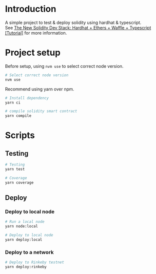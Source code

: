 # Introduction
A simple project to test & deploy solidity using hardhat & typescript.  
See [The New Solidity Dev Stack: Hardhat + Ethers + Waffle + Typescript [Tutorial]](https://rahulsethuram.medium.com/the-new-solidity-dev-stack-buidler-ethers-waffle-typescript-tutorial-f07917de48ae) for more information.

# Project setup
Before setup, using `nvm use` to select correct node version.
```bash
# Select correct node version
nvm use
```
Recommend using yarn over npm.

```bash
# Install dependency
yarn ci

# compile solidity smart contract
yarn compile
```

# Scripts
## Testing
```bash
# Testing
yarn test

# Coverage
yarn coverage
```

## Deploy
### Deploy to local node
```bash
# Run a local node
yarn node:local

# Deploy to local node
yarn deploy:local
```

### Deploy to a network
```bash
# Deploy to Rinkeby testnet
yarn deploy:rinkeby
```